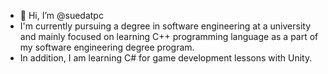 - 👋 Hi, I’m @suedatpc
- I'm currently pursuing a degree in software engineering at a university and mainly focused on learning C++ programming language as a part of my software engineering degree program.
- In addition, I am learning C# for game development lessons with Unity.

  

<!---
suedatpc/suedatpc is a ✨ special ✨ repository because its `README.md` (this file) appears on your GitHub profile.
You can click the Preview link to take a look at your changes.
--->
